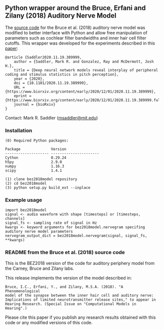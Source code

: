 ## Python wrapper around the Bruce, Erfani and Zilany (2018) Auditory Nerve Model

The [source code](https://www.ece.mcmaster.ca/~ibruce/zbcANmodel/zbcANmodel.htm) for the Bruce et al. (2018) auditory nerve model was modified to better interface with Python and allow free manipulation of parameters such as cochlear filter bandwidths and inner hair cell filter cutoffs. This wrapper was developed for the experiments described in this [paper](https://www.biorxiv.org/content/10.1101/2020.11.19.389999v3):
```
@article {Saddler2020.11.19.389999,
    author = {Saddler, Mark R. and Gonzalez, Ray and McDermott, Josh H.},
    title = {Deep neural network models reveal interplay of peripheral coding and stimulus statistics in pitch perception},
    year = {2020},
    doi = {10.1101/2020.11.19.389999},
    URL = {https://www.biorxiv.org/content/early/2020/12/01/2020.11.19.389999},
    eprint = {https://www.biorxiv.org/content/early/2020/12/01/2020.11.19.389999.full.pdf},
    journal = {bioRxiv}
}
```
Contact: Mark R. Saddler (msaddler@mit.edu)


### Installation

```
(0) Required Python packages:

Package              Version
-------------------- ----------------------
Cython               0.29.24
h5py                 2.9.0
numpy                1.16.3
scipy                1.4.1

(1) clone bez2018model repository
(2) cd bez2018model
(3) python setup.py build_ext --inplace
```


### Example usage

```
import bez2018model
signal <- audio waveform with shape [timesteps] or [timesteps, channels]
signal_fs <- sampling rate of signal in Hz
kwargs <- keyword arguments for bez2018model.nervegram specifing auditory nerve model parameters
nervegram_output_dict = bez2018model.nervegram(signal, signal_fs, **kwargs)
```


### README from the Bruce et al. (2018) source code

This is the BEZ2018 version of the code for auditory periphery model from
the Carney, Bruce and Zilany labs.

This release implements the version of the model described in:

    Bruce, I.C., Erfani, Y., and Zilany, M.S.A. (2018). "A Phenomenological
    model of the synapse between the inner hair cell and auditory nerve: 
    Implications of limited neurotransmitter release sites," to appear in
    Hearing Research. (Special Issue on "Computational Models in Hearing".)

Please cite this paper if you publish any research results obtained with
this code or any modified versions of this code.
